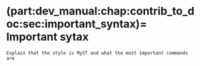 (part:dev_manual:chap:contrib_to_doc:sec:important_syntax)=
Important sytax
===============

```{todo}
Explain that the style is MyST and what the most important commands are
```